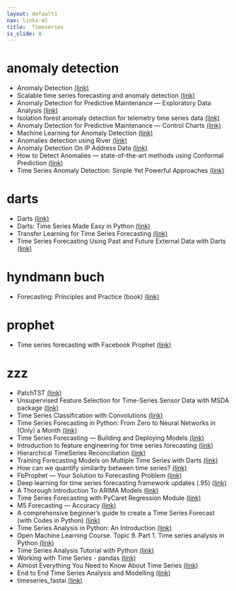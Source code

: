 ```yaml
---
layout: default1
nav: links-ml
title:  Timeseries
is_slide: 0
---
```

# anomaly detection
- Anomaly Detection
[(link)](https://lolithasherley7.medium.com/anomaly-detection-c9b62ee740f6)
- Scalable time series forecasting and anomaly detection
[(link)](https://medium.com/data-science-at-microsoft/scalable-time-series-forecasting-and-anomaly-detection-3fdf8134c6d8)
- Anomaly Detection for Predictive Maintenance — Exploratory Data Analysis
[(link)](https://medium.com/low-code-for-advanced-data-science/anomaly-detection-for-predictive-maintenance-exploratory-data-analysis-56d13f1bc212)
- Isolation forest anomaly detection for telemetry time series data
[(link)](https://medium.com/@juniper.cto.aiml.2021/isolation-forest-anomaly-detection-for-telemetry-time-series-data-bbd71adacfaf)
- Anomaly Detection for Predictive Maintenance — Control Charts
[(link)](https://medium.com/low-code-for-advanced-data-science/anomaly-detection-for-predictive-maintenance-control-charts-abcbe656c2d0)
- Machine Learning for Anomaly Detection
[(link)](https://simpson-danielb.medium.com/machine-learning-for-anomaly-detection-39a7dff659ee)
- Anomalies detection using River
[(link)](https://medium.com/spikelab/anomalies-detection-using-river-398544d3536)
- Anomaly Detection On IP Address Data
[(link)](https://medium.com/geekculture/anomaly-detection-on-ip-address-data-1520955fa568)
- How to Detect Anomalies — state-of-the-art methods using Conformal Prediction
[(link)](https://valeman.medium.com/how-to-detect-anomalies-state-of-the-art-methods-using-conformal-prediction-e02691659412)
- Time Series Anomaly Detection: Simple Yet Powerful Approaches
[(link)](https://medium.com/bukalapak-data/time-series-anomaly-detection-simple-yet-powerful-approaches-4449ffe1ca12)

# darts
- Darts
[(link)](https://unit8co.github.io/darts/index.html)
- Darts: Time Series Made Easy in Python
[(link)](https://medium.com/unit8-machine-learning-publication/darts-time-series-made-easy-in-python-5ac2947a8878)
- Transfer Learning for Time Series Forecasting
[(link)](https://medium.com/unit8-machine-learning-publication/transfer-learning-for-time-series-forecasting-87f39e375278)
- Time Series Forecasting Using Past and Future External Data with Darts
[(link)](https://medium.com/unit8-machine-learning-publication/time-series-forecasting-using-past-and-future-external-data-with-darts-1f0539585993)

# hyndmann buch
- Forecasting: Principles and Practice (book)
[(link)](https://otexts.org/fpp2/)

# prophet
- Time series forecasting with Facebook Prophet
[(link)](https://rahulaga.medium.com/time-series-forecasting-with-facebook-prophet-f0468ff6fa3b)


# zzz
- PatchTST
[(link)](https://github.com/yuqinie98/PatchTST)
- Unsupervised Feature Selection for Time-Series Sensor Data with MSDA package
[(link)](https://ajay-arunachalam08.medium.com/multi-dimensional-time-series-data-analysis-unsupervised-feature-selection-with-msda-package-430900a3829a)
- Time Series Classification with Convolutions
[(link)](https://medium.com/analytics-vidhya/time-series-classification-with-convolutions-ed5cb33b1e3b)
- Time Series Forecasting in Python: From Zero to Neural Networks in (Only) a Month
[(link)](https://medium.com/wegaw/time-series-forecasting-in-python-from-zero-to-neural-networks-in-only-a-month-8e12d6a6e2f4)
- Time Series Forecasting — Building and Deploying Models
[(link)](https://pub.towardsai.net/time-series-forecasting-building-and-deploying-models-f647c2ec7567)
- Introduction to feature engineering for time series forecasting
[(link)](https://medium.com/data-science-at-microsoft/introduction-to-feature-engineering-for-time-series-forecasting-620aa55fcab0)
- Hierarchical TimeSeries Reconciliation
[(link)](https://medium.com/@adeforceville_96412/hierarchical-timeseries-reconciliation-58addce2aeb7)
- Training Forecasting Models on Multiple Time Series with Darts
[(link)](https://medium.com/unit8-machine-learning-publication/training-forecasting-models-on-multiple-time-series-with-darts-dc4be70b1844)
- How can we quantify similarity between time series?
[(link)](https://tech.gorilla.co/how-can-we-quantify-similarity-between-time-series-ed1d0b633ca0)
- FbProphet — Your Solution to Forecasting Problem
[(link)](https://medium.com/red-buffer/fbprophet-your-solution-to-any-forecasting-problem-f17eb33ecfa0)
- Deep learning for time series forecasting framework updates (.95)
[(link)](https://igodfried.medium.com/deep-learning-for-time-series-forecasting-framework-updates-9cfb277d45c0)
- A Thorough Introduction To ARIMA Models
[(link)](https://medium.com/analytics-vidhya/a-thorough-introduction-to-arima-models-987a24e9ff71)
- Time Series Forecasting with PyCaret Regression Module
[(link)](https://towardsdatascience.com/time-series-forecasting-with-pycaret-regression-module-237b703a0c63)
- M5 Forecasting — Accuracy
[(link)](https://medium.com/analytics-vidhya/m5-forecasting-accuracy-9fbbb28e0e6f)
- A comprehensive beginner’s guide to create a Time Series Forecast (with Codes in Python)
[(link)](https://www.analyticsvidhya.com/blog/2016/02/time-series-forecasting-codes-python/)
- Time Series Analysis in Python: An Introduction
[(link)](https://towardsdatascience.com/time-series-analysis-in-python-an-introduction-70d5a5b1d52a)
- Open Machine Learning Course. Topic 9. Part 1. Time series analysis in Python
[(link)](https://medium.com/open-machine-learning-course/open-machine-learning-course-topic-9-time-series-analysis-in-python-a270cb05e0b3)
- Time Series Analysis Tutorial with Python
[(link)](https://www.datacamp.com/community/tutorials/time-series-analysis-tutorial)
- Working with Time Series - pandas
[(link)](https://jakevdp.github.io/PythonDataScienceHandbook/03.11-working-with-time-series.html)
- Almost Everything You Need to Know About Time Series
[(link)](https://towardsdatascience.com/almost-everything-you-need-to-know-about-time-series-860241bdc578)
- End to End Time Series Analysis and Modelling
[(link)](https://towardsdatascience.com/end-to-end-time-series-analysis-and-modelling-8c34f09a3014)
- timeseries_fastai
[(link)](https://github.com/tcapelle/timeseries_fastai)
                
